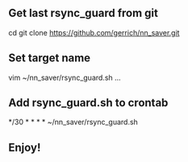
## Get last rsync_guard from  git
cd
git clone https://github.com/gerrich/nn_saver.git

## Set target name
vim ~/nn_saver/rsync_guard.sh
...

## Add rsync_guard.sh to crontab

*/30 * * * * ~/nn_saver/rsync_guard.sh 

## Enjoy!

